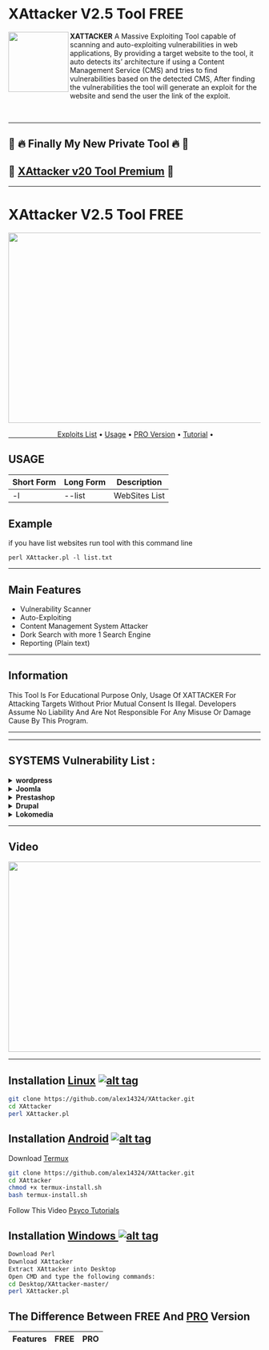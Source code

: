 <h1>XAttacker V2.5 Tool FREE</h1>
<img align="left" width="120" height="120" src="https://i.ibb.co/hWRd9g5/hacker-icon-on-white-background-vector-27223273-1.jpg">

**XATTACKER** A Massive Exploiting Tool capable of scanning and auto-exploiting vulnerabilities in web applications, By providing a target website to the tool, it auto detects its’ architecture if using a Content Management Service (CMS) and tries to find vulnerabilities based on the detected CMS, After finding the vulnerabilities the tool will generate an exploit for the website and send the user the link of the exploit. 
 
<br> 


<hr><h2>📣 🔥 Finally My New Private Tool 🔥 📣</h2>
<h2>🌟 <a href="https://github.com/alex14324/XAttacker/blob/master/Premium.md">XAttacker v20 Tool Premium</a> 🌟</h2>
<hr>
<h1>XAttacker V2.5 Tool FREE</h1>
<p><img src="https://i.ibb.co/2nJvx4f/30-C0385-D-3-D52-4-C2-E-BEBC-60-F0-CB668-F24.png" width="620" height="380" /></p>
  <a href="#tools">&ensp;&ensp;&ensp;&ensp;&ensp;&ensp;&ensp;&ensp;&ensp;&ensp;&ensp;&ensp;&ensp;&ensp;Exploits List</a> •
    <a href="#usage">Usage</a> •
  <a href="#pro">PRO Version</a> •  
  <a href="#tuto">Tutorial</a> •

<a id="usage"><h2>USAGE</h2></a>
<table>
<thead>
<tr>
<th>Short Form</th>
<th>Long Form</th>
<th>Description</th>
</tr>
</thead>
<tbody>
<tr>
<td>-l</td>
<td>--list</td>
<td>WebSites List</td>
</tr>
<tr>
</tr>
</tbody></table>

<h2>Example</h2>
<p>if you have list websites run tool with this command line<p>
<code>perl XAttacker.pl -l list.txt</code>

<hr> 

## Main Features

- Vulnerability Scanner
- Auto-Exploiting
- Content Management System Attacker
- Dork Search with more 1 Search Engine
- Reporting (Plain text)

<hr> 
 <h2> Information</h2>
 This Tool Is For Educational Purpose Only, Usage Of XATTACKER For Attacking Targets Without Prior Mutual Consent Is Illegal. Developers Assume No Liability And Are Not Responsible For Any Misuse Or Damage Cause By This Program.
<hr>

<hr>
<a id="tools"><h2>SYSTEMS Vulnerability List : </h2>

<details>
<summary><strong>wordpress </strong></summary>
- Adblock Blocker<br />
- WP All Import<br />
- Blaze<br />
- Catpro<br />
- Cherry Plugin<br />
- Download Manager<br />
- Formcraft<br />
- levoslideshow<br />
- Power Zoomer<br />
- Gravity Forms<br />
- Revslider Upload Shell<br />
- Revslider Dafece Ajax<br />
- Revslider Get Config<br />
- Showbiz<br />
- Simple Ads Manager<br />
- Slide Show Pro<br />
- WP Mobile Detector<br />
- Wysija<br />
- InBoundio Marketing<br />
- dzs-zoomsounds<br />
- Reflex Gallery<br />
- Creative Contact Form<br />
- Work The Flow File Upload<br />
- WP Job Manger<br />
- PHP Event Calendar<br />
- Synoptic<br />
- Wp Shop<br />
- Content Injection<br />
- Cubed Theme<br />
- Rightnow Theme<br />
- Konzept<br />
- Omni Secure Files<br />
- Pitchprint<br />
- Satoshi<br />
- Pinboard<br />
- Barclaycart<br />
</details>

<details>
<summary><strong>Joomla </strong></summary>
- Com Jce<br />
- Com Media<br />
- Com Jdownloads<br />
- Com Fabrik<br />
- Com Jdownloads Index<br />
- Com Foxcontact<br />
- Com Ads Manager<br />
- Com Blog<br />
- Com Users<br />
- Com Weblinks<br />
- mod_simplefileupload<br />
- Com Facileforms<br />
- Com Jwallpapers<br />
- Com Extplorer<br />
- Com Rokdownloads<br />
- Com Sexycontactform<br />
- Com Jbcatalog<br />
</details>

<details>
<summary><strong>Prestashop </strong></summary>
- columnadverts<br />
- soopamobile<br />
- soopabanners<br />
- Vtermslideshow<br />
- simpleslideshow<br />
- productpageadverts<br />
- homepageadvertise<br />
- homepageadvertise2<br />
- jro_homepageadvertise<br />
- attributewizardpro<br />
- 1attributewizardpro<br />
- AttributewizardproOLD<br />
- attributewizardpro_x<br />
- advancedslider<br />
- cartabandonmentpro<br />
- cartabandonmentproOld<br />
- videostab<br />
- wg24themeadministration<br />
- fieldvmegamenu<br />
- wdoptionpanel<br />
- pk_flexmenu<br />
- pk_vertflexmenu<br />
- nvn_export_orders<br />
- megamenu<br />
- tdpsthemeoptionpanel<br />
- psmodthemeoptionpanel<br />
- masseditproduct<br />
- blocktestimonial<br />
</details>


<details>
<summary><strong>Drupal </strong></summary>
- Add Admin<br />
- Drupalgeddon<br />
</details>


<details>
<summary><strong>Lokomedia </strong></summary>
- SQL injection<br />

</details>

<hr>
<a id="tuto"> <h2>Video</h2>
<a href="https://www.youtube.com/watch?v=EgqTsrWt2VU"><img src="https://i.imgur.com/5B96biH.png"width="620" height="380"/></a>
</hr>

<hr>


## Installation [Linux](https://wikipedia.org/wiki/Linux) [![alt tag](http://icons.iconarchive.com/icons/dakirby309/simply-styled/32/OS-Linux-icon.png)](https://fr.wikipedia.org/wiki/Linux)

```bash
git clone https://github.com/alex14324/XAttacker.git
cd XAttacker
perl XAttacker.pl
```
## Installation [Android](https://wikipedia.org/wiki/Android) [![alt tag](https://cdn1.iconfinder.com/data/icons/logotypes/32/android-32.png)](https://fr.wikipedia.org/wiki/Android)

Download [Termux](https://play.google.com/store/apps/details?id=com.termux)

```bash
git clone https://github.com/alex14324/XAttacker.git
cd XAttacker
chmod +x termux-install.sh
bash termux-install.sh
```

Follow This Video [Psyco Tutorials](https://www.youtube.com/watch?v=3QezrdBW1D8)

## Installation [Windows ](https://wikipedia.org/wiki/Microsoft_Windows)[![alt tag](http://icons.iconarchive.com/icons/tatice/cristal-intense/32/Windows-icon.png)](https://fr.wikipedia.org/wiki/Microsoft_Windows)
```bash
Download Perl
Download XAttacker
Extract XAttacker into Desktop
Open CMD and type the following commands:
cd Desktop/XAttacker-master/
perl XAttacker.pl
```

<a id="pro"></a>
<h2>The Difference Between FREE And <a href="https://github.com/Moham3dRiahi/XAttacker/blob/master/Premium.md">PRO</a> Version</h2>
<table>
<thead>
<tr>
<th>Features</th>
<th>FREE</th>
<th>PRO</th>
</tr>
</thead>
<tbody>
